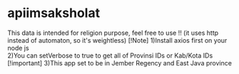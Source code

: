 # apiimsaksholat
This data is intended for religion purpose, feel free to use !! (it uses http instead of automaton, so it's weightless)
[!Note]
1)Install axios first on your node js<br>
2)You can setVerbose to true to get all of Provinsi IDs or Kab/Kota IDs<br>
[!important]
3)This app set to be in Jember Regency and East Java province